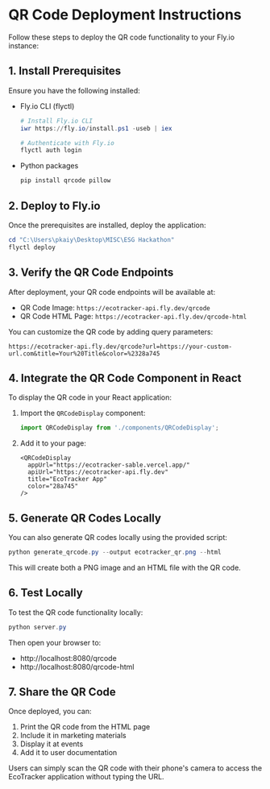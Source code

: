# QR Code Deployment Instructions

Follow these steps to deploy the QR code functionality to your Fly.io instance:

## 1. Install Prerequisites

Ensure you have the following installed:

- Fly.io CLI (flyctl)
  ```powershell
  # Install Fly.io CLI
  iwr https://fly.io/install.ps1 -useb | iex
  
  # Authenticate with Fly.io
  flyctl auth login
  ```

- Python packages
  ```powershell
  pip install qrcode pillow
  ```

## 2. Deploy to Fly.io

Once the prerequisites are installed, deploy the application:

```powershell
cd "C:\Users\pkaiy\Desktop\MISC\ESG Hackathon"
flyctl deploy
```

## 3. Verify the QR Code Endpoints

After deployment, your QR code endpoints will be available at:

- QR Code Image: `https://ecotracker-api.fly.dev/qrcode`
- QR Code HTML Page: `https://ecotracker-api.fly.dev/qrcode-html`

You can customize the QR code by adding query parameters:

```
https://ecotracker-api.fly.dev/qrcode?url=https://your-custom-url.com&title=Your%20Title&color=%2328a745
```

## 4. Integrate the QR Code Component in React

To display the QR code in your React application:

1. Import the `QRCodeDisplay` component:
   ```typescript
   import QRCodeDisplay from './components/QRCodeDisplay';
   ```

2. Add it to your page:
   ```tsx
   <QRCodeDisplay 
     appUrl="https://ecotracker-sable.vercel.app/" 
     apiUrl="https://ecotracker-api.fly.dev"
     title="EcoTracker App"
     color="28a745"
   />
   ```

## 5. Generate QR Codes Locally

You can also generate QR codes locally using the provided script:

```powershell
python generate_qrcode.py --output ecotracker_qr.png --html
```

This will create both a PNG image and an HTML file with the QR code.

## 6. Test Locally

To test the QR code functionality locally:

```powershell
python server.py
```

Then open your browser to:
- http://localhost:8080/qrcode
- http://localhost:8080/qrcode-html

## 7. Share the QR Code

Once deployed, you can:

1. Print the QR code from the HTML page
2. Include it in marketing materials
3. Display it at events
4. Add it to user documentation

Users can simply scan the QR code with their phone's camera to access the EcoTracker application without typing the URL.
